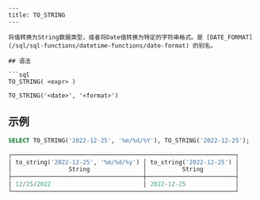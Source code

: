 ```
---
title: TO_STRING
---

将值转换为String数据类型，或者将Date值转换为特定的字符串格式。是 [DATE_FORMAT](/sql/sql-functions/datetime-functions/date-format) 的别名。

## 语法

```sql
TO_STRING( <expr> )

TO_STRING('<date>', '<format>')
```

## 示例

```sql
SELECT TO_STRING('2022-12-25', '%m/%d/%Y'), TO_STRING('2022-12-25');

┌───────────────────────────────────────────────────────────────┐
│ to_string('2022-12-25', '%m/%d/%y') │ to_string('2022-12-25') │
│                String               │          String         │
├─────────────────────────────────────┼─────────────────────────┤
│ 12/25/2022                          │ 2022-12-25              │
└───────────────────────────────────────────────────────────────┘
```
```
